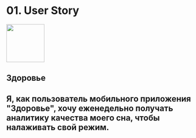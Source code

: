 # 01. User Story
<img src="https://i.pinimg.com/736x/f4/c9/a8/f4c9a88e93317977c3d0921b12309578.jpg" width="100" height="100">

## Здоровье
 
Я, как пользователь мобильного приложения "Здоровье", хочу еженедельно получать аналитику качества моего сна, чтобы налаживать свой режим.
---
